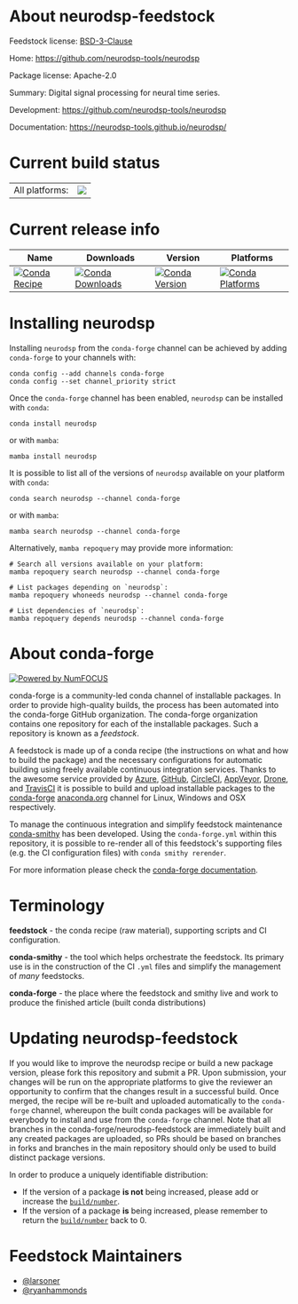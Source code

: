 About neurodsp-feedstock
========================

Feedstock license: [BSD-3-Clause](https://github.com/conda-forge/neurodsp-feedstock/blob/main/LICENSE.txt)

Home: https://github.com/neurodsp-tools/neurodsp

Package license: Apache-2.0

Summary: Digital signal processing for neural time series.

Development: https://github.com/neurodsp-tools/neurodsp

Documentation: https://neurodsp-tools.github.io/neurodsp/

Current build status
====================


<table><tr><td>All platforms:</td>
    <td>
      <a href="https://dev.azure.com/conda-forge/feedstock-builds/_build/latest?definitionId=10264&branchName=main">
        <img src="https://dev.azure.com/conda-forge/feedstock-builds/_apis/build/status/neurodsp-feedstock?branchName=main">
      </a>
    </td>
  </tr>
</table>

Current release info
====================

| Name | Downloads | Version | Platforms |
| --- | --- | --- | --- |
| [![Conda Recipe](https://img.shields.io/badge/recipe-neurodsp-green.svg)](https://anaconda.org/conda-forge/neurodsp) | [![Conda Downloads](https://img.shields.io/conda/dn/conda-forge/neurodsp.svg)](https://anaconda.org/conda-forge/neurodsp) | [![Conda Version](https://img.shields.io/conda/vn/conda-forge/neurodsp.svg)](https://anaconda.org/conda-forge/neurodsp) | [![Conda Platforms](https://img.shields.io/conda/pn/conda-forge/neurodsp.svg)](https://anaconda.org/conda-forge/neurodsp) |

Installing neurodsp
===================

Installing `neurodsp` from the `conda-forge` channel can be achieved by adding `conda-forge` to your channels with:

```
conda config --add channels conda-forge
conda config --set channel_priority strict
```

Once the `conda-forge` channel has been enabled, `neurodsp` can be installed with `conda`:

```
conda install neurodsp
```

or with `mamba`:

```
mamba install neurodsp
```

It is possible to list all of the versions of `neurodsp` available on your platform with `conda`:

```
conda search neurodsp --channel conda-forge
```

or with `mamba`:

```
mamba search neurodsp --channel conda-forge
```

Alternatively, `mamba repoquery` may provide more information:

```
# Search all versions available on your platform:
mamba repoquery search neurodsp --channel conda-forge

# List packages depending on `neurodsp`:
mamba repoquery whoneeds neurodsp --channel conda-forge

# List dependencies of `neurodsp`:
mamba repoquery depends neurodsp --channel conda-forge
```


About conda-forge
=================

[![Powered by
NumFOCUS](https://img.shields.io/badge/powered%20by-NumFOCUS-orange.svg?style=flat&colorA=E1523D&colorB=007D8A)](https://numfocus.org)

conda-forge is a community-led conda channel of installable packages.
In order to provide high-quality builds, the process has been automated into the
conda-forge GitHub organization. The conda-forge organization contains one repository
for each of the installable packages. Such a repository is known as a *feedstock*.

A feedstock is made up of a conda recipe (the instructions on what and how to build
the package) and the necessary configurations for automatic building using freely
available continuous integration services. Thanks to the awesome service provided by
[Azure](https://azure.microsoft.com/en-us/services/devops/), [GitHub](https://github.com/),
[CircleCI](https://circleci.com/), [AppVeyor](https://www.appveyor.com/),
[Drone](https://cloud.drone.io/welcome), and [TravisCI](https://travis-ci.com/)
it is possible to build and upload installable packages to the
[conda-forge](https://anaconda.org/conda-forge) [anaconda.org](https://anaconda.org/)
channel for Linux, Windows and OSX respectively.

To manage the continuous integration and simplify feedstock maintenance
[conda-smithy](https://github.com/conda-forge/conda-smithy) has been developed.
Using the ``conda-forge.yml`` within this repository, it is possible to re-render all of
this feedstock's supporting files (e.g. the CI configuration files) with ``conda smithy rerender``.

For more information please check the [conda-forge documentation](https://conda-forge.org/docs/).

Terminology
===========

**feedstock** - the conda recipe (raw material), supporting scripts and CI configuration.

**conda-smithy** - the tool which helps orchestrate the feedstock.
                   Its primary use is in the construction of the CI ``.yml`` files
                   and simplify the management of *many* feedstocks.

**conda-forge** - the place where the feedstock and smithy live and work to
                  produce the finished article (built conda distributions)


Updating neurodsp-feedstock
===========================

If you would like to improve the neurodsp recipe or build a new
package version, please fork this repository and submit a PR. Upon submission,
your changes will be run on the appropriate platforms to give the reviewer an
opportunity to confirm that the changes result in a successful build. Once
merged, the recipe will be re-built and uploaded automatically to the
`conda-forge` channel, whereupon the built conda packages will be available for
everybody to install and use from the `conda-forge` channel.
Note that all branches in the conda-forge/neurodsp-feedstock are
immediately built and any created packages are uploaded, so PRs should be based
on branches in forks and branches in the main repository should only be used to
build distinct package versions.

In order to produce a uniquely identifiable distribution:
 * If the version of a package **is not** being increased, please add or increase
   the [``build/number``](https://docs.conda.io/projects/conda-build/en/latest/resources/define-metadata.html#build-number-and-string).
 * If the version of a package **is** being increased, please remember to return
   the [``build/number``](https://docs.conda.io/projects/conda-build/en/latest/resources/define-metadata.html#build-number-and-string)
   back to 0.

Feedstock Maintainers
=====================

* [@larsoner](https://github.com/larsoner/)
* [@ryanhammonds](https://github.com/ryanhammonds/)

